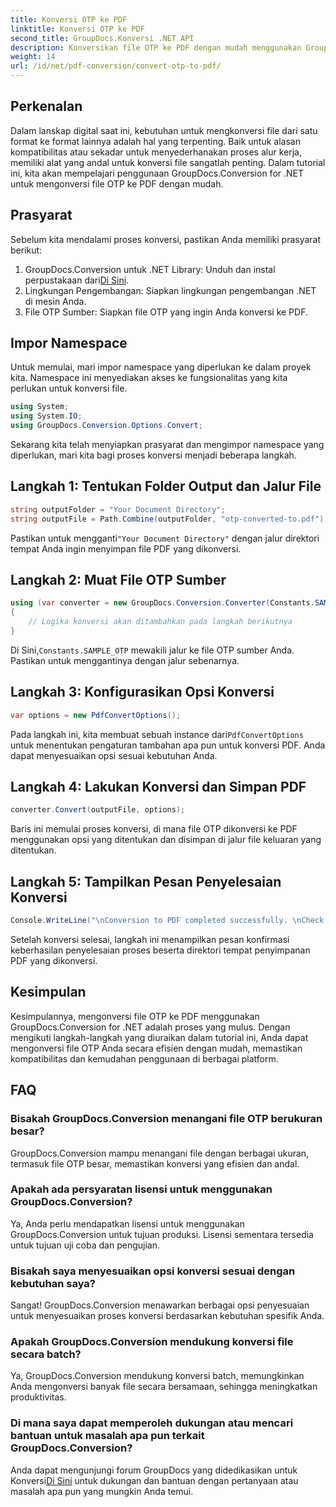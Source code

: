 ```yaml
---
title: Konversi OTP ke PDF
linktitle: Konversi OTP ke PDF
second_title: GroupDocs.Konversi .NET API
description: Konversikan file OTP ke PDF dengan mudah menggunakan GroupDocs.Conversion untuk .NET. Sederhanakan alur kerja Anda dengan alat konversi file intuitif ini.
weight: 14
url: /id/net/pdf-conversion/convert-otp-to-pdf/
---
```

## Perkenalan
Dalam lanskap digital saat ini, kebutuhan untuk mengkonversi file dari satu format ke format lainnya adalah hal yang terpenting. Baik untuk alasan kompatibilitas atau sekadar untuk menyederhanakan proses alur kerja, memiliki alat yang andal untuk konversi file sangatlah penting. Dalam tutorial ini, kita akan mempelajari penggunaan GroupDocs.Conversion for .NET untuk mengonversi file OTP ke PDF dengan mudah.
## Prasyarat
Sebelum kita mendalami proses konversi, pastikan Anda memiliki prasyarat berikut:
1.  GroupDocs.Conversion untuk .NET Library: Unduh dan instal perpustakaan dari[Di Sini](https://releases.groupdocs.com/conversion/net/).
2. Lingkungan Pengembangan: Siapkan lingkungan pengembangan .NET di mesin Anda.
3. File OTP Sumber: Siapkan file OTP yang ingin Anda konversi ke PDF.

## Impor Namespace
Untuk memulai, mari impor namespace yang diperlukan ke dalam proyek kita. Namespace ini menyediakan akses ke fungsionalitas yang kita perlukan untuk konversi file.

```csharp
using System;
using System.IO;
using GroupDocs.Conversion.Options.Convert;
```

Sekarang kita telah menyiapkan prasyarat dan mengimpor namespace yang diperlukan, mari kita bagi proses konversi menjadi beberapa langkah.
## Langkah 1: Tentukan Folder Output dan Jalur File
```csharp
string outputFolder = "Your Document Directory";
string outputFile = Path.Combine(outputFolder, "otp-converted-to.pdf");
```
 Pastikan untuk mengganti`"Your Document Directory"` dengan jalur direktori tempat Anda ingin menyimpan file PDF yang dikonversi.
## Langkah 2: Muat File OTP Sumber
```csharp
using (var converter = new GroupDocs.Conversion.Converter(Constants.SAMPLE_OTP))
{
    // Logika konversi akan ditambahkan pada langkah berikutnya
}
```
 Di Sini,`Constants.SAMPLE_OTP` mewakili jalur ke file OTP sumber Anda. Pastikan untuk menggantinya dengan jalur sebenarnya.
## Langkah 3: Konfigurasikan Opsi Konversi
```csharp
var options = new PdfConvertOptions();
```
 Pada langkah ini, kita membuat sebuah instance dari`PdfConvertOptions` untuk menentukan pengaturan tambahan apa pun untuk konversi PDF. Anda dapat menyesuaikan opsi sesuai kebutuhan Anda.
## Langkah 4: Lakukan Konversi dan Simpan PDF
```csharp
converter.Convert(outputFile, options);
```
Baris ini memulai proses konversi, di mana file OTP dikonversi ke PDF menggunakan opsi yang ditentukan dan disimpan di jalur file keluaran yang ditentukan.
## Langkah 5: Tampilkan Pesan Penyelesaian Konversi
```csharp
Console.WriteLine("\nConversion to PDF completed successfully. \nCheck output in {0}", outputFolder);
```
Setelah konversi selesai, langkah ini menampilkan pesan konfirmasi keberhasilan penyelesaian proses beserta direktori tempat penyimpanan PDF yang dikonversi.

## Kesimpulan
Kesimpulannya, mengonversi file OTP ke PDF menggunakan GroupDocs.Conversion for .NET adalah proses yang mulus. Dengan mengikuti langkah-langkah yang diuraikan dalam tutorial ini, Anda dapat mengonversi file OTP Anda secara efisien dengan mudah, memastikan kompatibilitas dan kemudahan penggunaan di berbagai platform.
## FAQ
### Bisakah GroupDocs.Conversion menangani file OTP berukuran besar?
GroupDocs.Conversion mampu menangani file dengan berbagai ukuran, termasuk file OTP besar, memastikan konversi yang efisien dan andal.
### Apakah ada persyaratan lisensi untuk menggunakan GroupDocs.Conversion?
Ya, Anda perlu mendapatkan lisensi untuk menggunakan GroupDocs.Conversion untuk tujuan produksi. Lisensi sementara tersedia untuk tujuan uji coba dan pengujian.
### Bisakah saya menyesuaikan opsi konversi sesuai dengan kebutuhan saya?
Sangat! GroupDocs.Conversion menawarkan berbagai opsi penyesuaian untuk menyesuaikan proses konversi berdasarkan kebutuhan spesifik Anda.
### Apakah GroupDocs.Conversion mendukung konversi file secara batch?
Ya, GroupDocs.Conversion mendukung konversi batch, memungkinkan Anda mengonversi banyak file secara bersamaan, sehingga meningkatkan produktivitas.
### Di mana saya dapat memperoleh dukungan atau mencari bantuan untuk masalah apa pun terkait GroupDocs.Conversion?
 Anda dapat mengunjungi forum GroupDocs yang didedikasikan untuk Konversi[Di Sini](https://forum.groupdocs.com/c/conversion/11) untuk dukungan dan bantuan dengan pertanyaan atau masalah apa pun yang mungkin Anda temui.